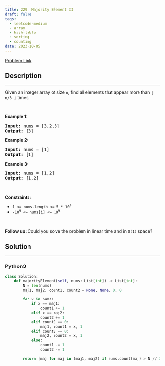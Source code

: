 ```yaml
---
title: 229. Majority Element II
draft: false
tags: 
  - leetcode-medium
  - array
  - hash-table
  - sorting
  - counting
date: 2023-10-05
---
```


[Problem Link](https://leetcode.com/problems/majority-element-ii/)

## Description

---
<p>Given an integer array of size <code>n</code>, find all elements that appear more than <code>&lfloor; n/3 &rfloor;</code> times.</p>

<p>&nbsp;</p>
<p><strong class="example">Example 1:</strong></p>

<pre>
<strong>Input:</strong> nums = [3,2,3]
<strong>Output:</strong> [3]
</pre>

<p><strong class="example">Example 2:</strong></p>

<pre>
<strong>Input:</strong> nums = [1]
<strong>Output:</strong> [1]
</pre>

<p><strong class="example">Example 3:</strong></p>

<pre>
<strong>Input:</strong> nums = [1,2]
<strong>Output:</strong> [1,2]
</pre>

<p>&nbsp;</p>
<p><strong>Constraints:</strong></p>

<ul>
	<li><code>1 &lt;= nums.length &lt;= 5 * 10<sup>4</sup></code></li>
	<li><code>-10<sup>9</sup> &lt;= nums[i] &lt;= 10<sup>9</sup></code></li>
</ul>

<p>&nbsp;</p>
<p><strong>Follow up:</strong> Could you solve the problem in linear time and in <code>O(1)</code> space?</p>


## Solution

---
### Python3
``` py title='majority-element-ii'
class Solution:
    def majorityElement(self, nums: List[int]) -> List[int]:
        N = len(nums)
        maj1, maj2, count1, count2 = None, None, 0, 0

        for x in nums:
            if x == maj1:
                count1 += 1
            elif x == maj2:
                count2 += 1
            elif count1 == 0:
                maj1, count1 = x, 1
            elif count2 == 0:
                maj2, count2 = x, 1
            else:
                count1 -= 1
                count2 -= 1
        
        return [maj for maj in (maj1, maj2) if nums.count(maj) > N // 3]
```

